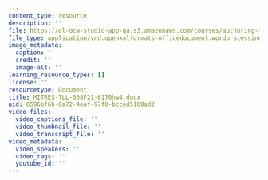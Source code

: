 ```yaml
---
content_type: resource
description: ''
file: https://ol-ocw-studio-app-qa.s3.amazonaws.com/courses/authoring-test-demo-1027-cathleen/mitres-tll-008f21-6170hw4.docx
file_type: application/vnd.openxmlformats-officedocument.wordprocessingml.document
image_metadata:
  caption: ''
  credit: ''
  image-alt: ''
learning_resource_types: []
license: ''
resourcetype: Document
title: MITRES-TLL-008F21-6170hw4.docx
uid: 6596bf6b-0a72-4eaf-97f0-bcced5160ad2
video_files:
  video_captions_file: ''
  video_thumbnail_file: ''
  video_transcript_file: ''
video_metadata:
  video_speakers: ''
  video_tags: ''
  youtube_id: ''
---
```

